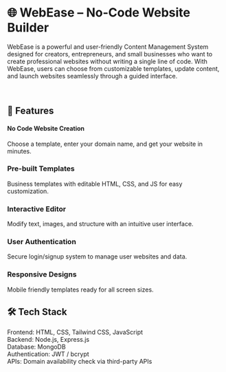 # 🌐 WebEase – No-Code Website Builder
<p>
WebEase is a powerful and user-friendly Content Management System designed for creators, entrepreneurs, and small businesses who want to create professional websites without writing a single line of code. With WebEase, users can choose from customizable templates, update content, and launch websites seamlessly through a guided interface.
</p>

</br>

<h2>🚀 Features </h2>

<h4>No Code Website Creation</h4> 
Choose a template, enter your domain name, and get your website in minutes.
<h3>Pre-built Templates </h3> 
<p>Business templates with editable HTML, CSS, and JS for easy customization.</p>
<h3>Interactive Editor</h3> 
<p>Modify text, images, and structure with an intuitive user interface. </p>
<h3>User Authentication</h3> 
<p>Secure login/signup system to manage user websites and data.</p>
<h3>Responsive Designs</h3> 
<p>Mobile friendly templates ready for all screen sizes.</p>

<h2>🛠️ Tech Stack</h2>
Frontend: HTML, CSS, Tailwind CSS, JavaScript <br>
Backend: Node.js, Express.js <br>
Database: MongoDB <br>
Authentication: JWT / bcrypt <br>
APIs: Domain availability check via third-party APIs 
